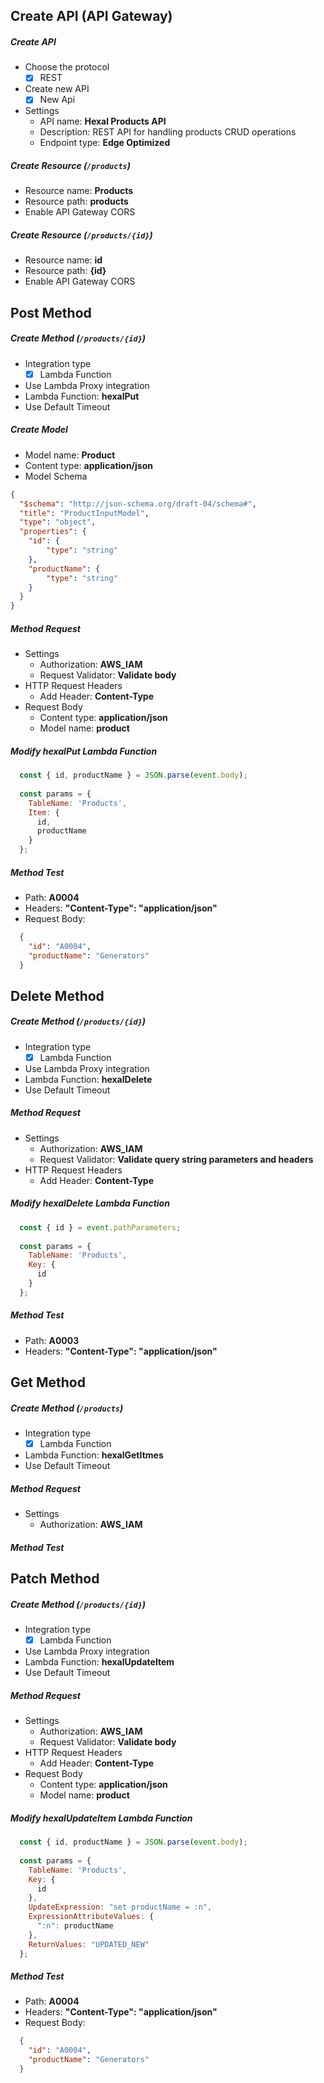 ## Create API (API Gateway)
##### Create API
- Choose the protocol
  - [x] REST
- Create new API
  - [x] New Api
- Settings
  - API name: **Hexal Products API**
  - Description: REST API for handling products CRUD operations
  - Endpoint type: **Edge Optimized**

##### Create Resource (`/products`)
- Resource name: **Products**
- Resource path: **products**
- Enable API Gateway CORS

##### Create Resource (`/products/{id}`)
- Resource name: **id**
- Resource path: **{id}**
- Enable API Gateway CORS

## Post Method 
##### Create Method (`/products/{id}`)
- Integration type
  - [x] Lambda Function
- Use Lambda Proxy integration
- Lambda Function: **hexalPut**
- Use Default Timeout

##### Create Model
- Model name: **Product**
- Content type: **application/json**
- Model Schema
```json
{
  "$schema": "http://json-schema.org/draft-04/schema#",
  "title": "ProductInputModel",
  "type": "object",
  "properties": {
    "id": {
        "type": "string"
    },
    "productName": {
        "type": "string"
    }
  }
}
```

##### Method Request
- Settings
  - Authorization: **AWS_IAM**
  - Request Validator: **Validate body**
- HTTP Request Headers
  - Add Header: **Content-Type**
- Request Body
  - Content type: **application/json**
  - Model name: **product**
  
##### Modify hexalPut Lambda Function
```javascript
  const { id, productName } = JSON.parse(event.body);
  
  const params = {
    TableName: 'Products',
    Item: {
      id,
      productName
    }
  };
```
  
##### Method Test
- Path: **A0004**
- Headers: **"Content-Type": "application/json"**
- Request Body:
```json
  {
    "id": "A0004",
    "productName": "Generators"
  }
```

## Delete Method
##### Create Method (`/products/{id}`)
- Integration type
  - [x] Lambda Function
- Use Lambda Proxy integration
- Lambda Function: **hexalDelete**
- Use Default Timeout

##### Method Request
- Settings
  - Authorization: **AWS_IAM**
  - Request Validator: **Validate query string parameters and headers**
- HTTP Request Headers
  - Add Header: **Content-Type**

##### Modify hexalDelete Lambda Function
```javascript
  const { id } = event.pathParameters;
  
  const params = {
    TableName: 'Products',
    Key: {
      id
    }
  };
```

##### Method Test
- Path: **A0003**
- Headers: **"Content-Type": "application/json"**

## Get Method
##### Create Method (`/products`)
- Integration type
  - [x] Lambda Function
- Lambda Function: **hexalGetItmes**
- Use Default Timeout

##### Method Request
- Settings
  - Authorization: **AWS_IAM**

##### Method Test

## Patch Method
##### Create Method (`/products/{id}`)
- Integration type
  - [x] Lambda Function
- Use Lambda Proxy integration
- Lambda Function: **hexalUpdateItem**
- Use Default Timeout

##### Method Request
- Settings
  - Authorization: **AWS_IAM**
  - Request Validator: **Validate body**
- HTTP Request Headers
  - Add Header: **Content-Type**
- Request Body
  - Content type: **application/json**
  - Model name: **product**
  
##### Modify hexalUpdateItem Lambda Function
```javascript
  const { id, productName } = JSON.parse(event.body);
  
  const params = {
    TableName: 'Products',
    Key: {
      id
    },
    UpdateExpression: "set productName = :n",
    ExpressionAttributeValues: {
      ":n": productName
    },
    ReturnValues: "UPDATED_NEW"
  };
```

##### Method Test
- Path: **A0004**
- Headers: **"Content-Type": "application/json"**
- Request Body:
```json
  {
    "id": "A0004",
    "productName": "Generators"
  }
```
